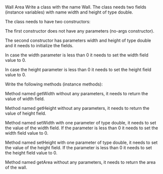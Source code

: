 Wall Area
Write a class with the name Wall. The class needs two fields (instance variables) with name width and height of type double.



The class needs to have two constructors:

The first constructor does not have any parameters (no-args constructor).

The second constructor has parameters width and height of type double and it needs to initialize the fields.

In case the width parameter is less than 0 it needs to set the width field value to 0.

In case the height parameter is less than 0 it needs to set the height field value to 0.



Write the following methods (instance methods):

Method named getWidth without any parameters, it needs to return the value of width field.

Method named getHeight without any parameters, it needs to return the value of height field.

Method named setWidth with one parameter of type double, it needs to set the value of the width field. If the parameter is less than 0 it needs to set the width field value to 0.

Method named setHeight with one parameter of type double, it needs to set the value of the height field. If the parameter is less than 0 it needs to set the height field value to 0.

Method named getArea without any parameters, it needs to return the area of the wall.
